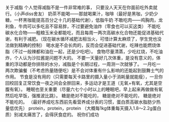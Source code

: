 关于减脂
个人觉得减脂不是一件非常难的事，
只要没人天天在你面前吃外卖就行。（小声diss舍友）
奶茶不能喝——那就喝果汁，咖啡（最好是黑咖，少奶少糖，一杯黑咖能提高百分之十几的基础代谢），低脂牛奶
不敢吃肉——鸡胸肉，龙利鱼，牛肉可以多吃且不容易胖，不过要避免油炸（零食也可以买这类）
不能吃碳水化合物——粗粮玉米全都能吃，而且每周一两次高碳水化合物还能促进基础代谢，有利于减肥。（现在碳水循环减肥法相当火，可惜计算太麻烦了，学生党也没法做到精确的控制）
喝水是不会长肉的，反而会促进基础代谢，吃辣也能燃烧体脂（不过一般辣都和油在一起，还是少吃吧）。
食物尽量清蒸，少吃红烧，不吃油炸，个人认为沙拉酱是问题不大的。
不要一天量好几次体重，是没有意义的，体重的浮动都是你排除的水分，减脂是个长期过程，一周测一次就够了。
一月吃一两次欺骗餐（不考虑热量随便吃）是不会对体重有什么影响的还能起到鼓舞士气的作用。
节食是没有用的（只需要每天卡路里的摄入量小于消耗量就能瘦），一旦你回校回复正常饮食一夜之间会全胖回来，多运动才是王道（无氧+有氧，尤其是空腹有氧）。
睡眠也至关重要（尽量六七个小时以上的睡眠吧，早上起来再做做有氧然后吃早饭，强推波比跳）。
糖是绝对不能吃的，
糖是绝对不能吃的，
糖是绝对不能吃的。
（最好养成吃东西前先看营养成分表的习惯，蛋白质高碳水脂肪少热量低优先）
protein，protein，protein
（大概每1kg体重每天摄入1.8～2.2g蛋白质）别减太痛苦了，会得厌食症的。
祝你们成功
